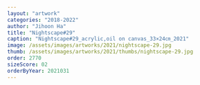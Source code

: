 ```yaml
---
layout: "artwork"
categories: "2018-2022"
author: "Jihoon Ha"
title: "Nightscape#29"
caption: "Nightscape#29_acrylic,oil on canvas_33×24㎝_2021"
image: /assets/images/artworks/2021/nightscape-29.jpg
thumb: /assets/images/artworks/2021/thumbs/nightscape-29.jpg
order: 2770
sizeScore: 02
orderByYear: 2021031
---
```

